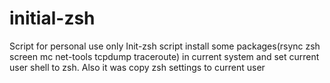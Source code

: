 # initial-zsh
Script for personal use only
Init-zsh script install some packages(rsync zsh screen mc net-tools tcpdump traceroute) in current system and set current user shell to zsh. 
Also it was copy zsh settings to current user
